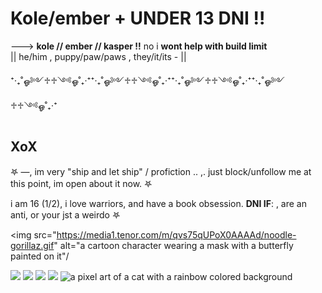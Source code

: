 # Kole/ember +   ****UNDER 13 DNI !!****


---> **kole // ember // kasper !!** no i **wont help with build limit**  
|| he/him , puppy/paw/paws , they/it/its - ||


⁺‧₊˚ஓ༻♱♱༺ஓ˚₊‧⁺⁺‧₊˚ஓ༻♱♱༺ஓ˚₊‧⁺⁺‧₊˚ஓ༻♱♱༺ஓ˚₊‧⁺⁺‧₊˚ஓ༻♱♱༺ஓ˚₊‧⁺
## XoX
𖤐 —, im very "ship and let ship" / profiction .. ,. just block/unfollow me at this point, im open about it now. 𖤐

i am 16 (1/2), i love warriors, and have a book obsession.
**DNI IF**: , are an anti, or your jst a weirdo 𖤐 

<img src="https://media1.tenor.com/m/qvs75qUPoX0AAAAd/noodle-gorillaz.gif" alt="a cartoon character wearing a mask with a butterfly painted on it"/

 <img src="https://raining-starss.neocities.org/doot%20(3).png"/>  <img src="https://raining-starss.neocities.org/garfpenis%20(4).png"/> <img src="https://raining-starss.neocities.org/23523534%20(4).png"/>
<img src="https://raining-starss.neocities.org/plugplug%20(1).gif"/>
<img src="https://media.tenor.com/gxv1pB2vEFsAAAAi/nyan-cat-nyan.gif" alt="a pixel art of a cat with a rainbow colored background"/>
